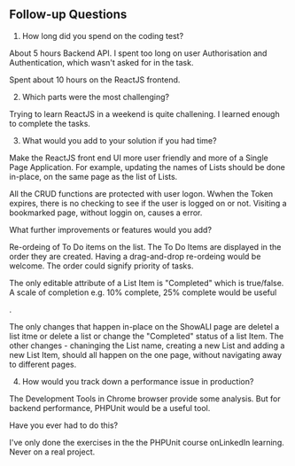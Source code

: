 ## Follow-up Questions
1. How long did you spend on the coding test?

<p>About 5 hours Backend API. I spent too long on user Authorisation and Authentication, which wasn't asked for in the task.</p>
<p>Spent about 10 hours on the ReactJS frontend.</p>

2. Which parts were the most challenging? 

<p>Trying to learn ReactJS in a weekend is quite challening.  I learned enough to complete the tasks.</p>

3. What would you add to your solution if you had time? 

<p>Make the ReactJS front end UI more user friendly and more of a Single Page Application. For example, updating the names of Lists should be done in-place, on the same page as the list of Lists.</p>

<p>All the CRUD functions are protected with user logon.  Wwhen the Token expires, there is no checking to see if the user is logged on or not.  Visiting a bookmarked page, without loggin on, causes a error.</p>

What further improvements or features would you add?
<p>Re-ordeing of To Do items on the list.  The To Do Items are displayed in the order they are created. Having a drag-and-drop re-ordeing would be welcome. The order could signify priority of tasks.</p>
<p>The only editable attribute of a List Item is "Completed" which is true/false. A scale of completion e.g. 10% complete, 25% complete would be useful</p>. 
<p>The only changes that happen in-place on the ShowALl page are deletel a list itme or delete a list or change the "Completed" status of a list Item.  The other changes - chaninging the List name, creating a new List and adding a new List Item, should all happen on the one page, without navigating away to different pages.</p>

4. How would you track down a performance issue in production? 

<p>The Development Tools in Chrome browser provide some analysis. But for backend performance, PHPUnit would be a useful tool. </p>

Have you ever had to do this? 

<p>I've only done the exercises in the the PHPUnit course onLinkedIn learning. Never on a real project.</p>